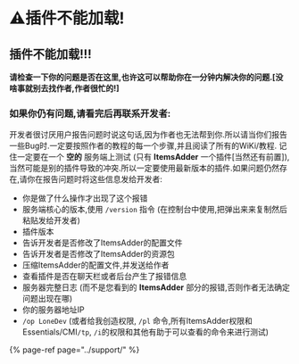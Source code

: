 # ⚠️插件不能加载!

## **插件不能加载!!!**

**请检查一下你的问题是否在这里,也许这可以帮助你在一分钟内解决你的问题.\[没啥事就别去找作者,作者很忙的!\]**

### **如果你仍有问题,请看完后再联系开发者:** <a id="if-you-still-have-problems-please-read-this-and-then-contact-me"></a>

开发者很讨厌用户报告问题时说这句话,因为作者也无法帮到你.所以请当你们报告一些Bug时.一定要按照作者的教程的每一个步骤,并且阅读了所有的WiKi/教程. 记住一定要在一个 **空的** 服务端上测试 \(只有 **ItemsAdder** 一个插件\[当然还有前置\]\),当然可能是别的插件导致的冲突.所以一定要使用最新版本的插件.如果问题仍然存在,请你在报告问题时将这些信息发给开发者:

* 你是做了什么操作才出现了这个报错
* 服务端核心的版本,使用 `/version` 指令 \(在控制台中使用,把弹出来来复制然后粘贴发给开发者\)
* 插件版本
* 告诉开发者是否修改了ItemsAdder的配置文件
* 告诉开发者是否修改了ItemsAdder的资源包
* 压缩ItemsAdder的配置文件,并发送给作者
* 查看插件是否在聊天栏或者后台产生了报错信息
* 服务器完整日志 \(而不是您看到的 **ItemsAdder** 部分的报错,否则作者无法确定问题出现在哪\)
* 你的服务器地址IP
* `/op LoneDev` \(或者给我创造权限, `/pl` 命令,所有ItemsAdder权限和Essentials/CMI`/tp`, `/i`的权限和其他有助于可以查看的命令来进行测试\)

{% page-ref page="../support/" %}

